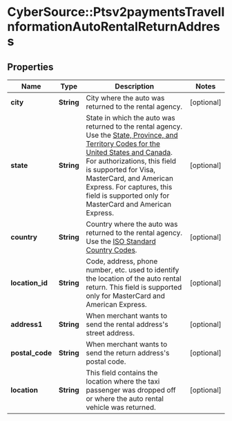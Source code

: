 # CyberSource::Ptsv2paymentsTravelInformationAutoRentalReturnAddress

## Properties
Name | Type | Description | Notes
------------ | ------------- | ------------- | -------------
**city** | **String** | City where the auto was returned to the rental agency.  | [optional] 
**state** | **String** | State in which the auto was returned to the rental agency. Use the [State, Province, and Territory Codes for the United States and Canada](https://developer.cybersource.com/library/documentation/sbc/quickref/states_and_provinces.pdf).  For authorizations, this field is supported for Visa, MasterCard, and American Express.  For captures, this field is supported only for MasterCard and American Express.  | [optional] 
**country** | **String** | Country where the auto was returned to the rental agency. Use the [ISO Standard Country Codes](https://developer.cybersource.com/library/documentation/sbc/quickref/countries_alpha_list.pdf).  | [optional] 
**location_id** | **String** | Code, address, phone number, etc. used to identify the location of the auto rental return. This field is supported only for MasterCard and American Express.  | [optional] 
**address1** | **String** | When merchant wants to send the rental address&#39;s street address.  | [optional] 
**postal_code** | **String** | When merchant wants to send the return address&#39;s postal code.  | [optional] 
**location** | **String** | This field contains the location where the taxi passenger was dropped off or where the auto rental vehicle was returned.  | [optional] 


